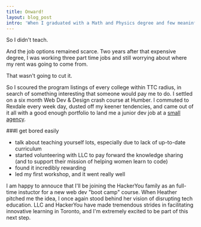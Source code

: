 ```yaml
---
title: Onward!
layout: blog_post
intro: 'When I graduated with a Math and Physics degree and few meaninful job options, everyone told me I should teach.  "Are you kidding me? I haven't got the patience for that!"'
---
```


So I didn't teach.

And the job options remained scarce. Two years after that expensive degree, I was working three part time jobs and still worrying about where my rent was going to come from. 

That wasn't going to cut it.

So I scoured the program listings of every college within TTC radius, in search of something interesting that someone would pay me to do. I settled on a six month Web Dev & Design crash course at Humber. I commuted to Rexdale every week day, dusted off my keener tendencies, and came out of it all with a good enough portfolio to land me a junior dev job at a [small agency](http://filamentlab.com).

###I get bored easily

- talk about teaching yourself lots, especially due to lack of up-to-date curriculum
- started volunteering with LLC to pay forward the knowledge sharing (and to support their mission of helping women learn to code) 
- found it incredibly rewarding
- led my first workshop, and it went really well

I am happy to annouce that I'll be joining the HackerYou family as an full-time instuctor for a new web dev "boot camp" course. When Heather pitched me the idea, I once again stood behind her vision of disrupting tech education. LLC and HackerYou have made tremendous strides in facilitating innovative learning in Toronto, and I'm extremely excited to be part of this next step.
